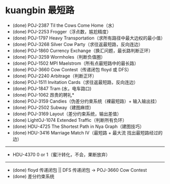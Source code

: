# kuangbin 最短路

* (done) POJ-2387 Til the Cows Come Home（水）
* (done) POJ-2253 Frogger（浮点数，尴尬精度）
* (done) POJ-1797 Heavy Transportation（求所有路径中最大边权的最小值）
* (done) POJ-3268 Silver Cow Party（求往返最短路，反向连边）
* (done) POJ-1860 Currency Exchange（换汇问题，最长路判断正环）
* (done) POJ-3259 Wormholes（判断负值圈）
* (done) POJ-1502 MPI Maelstrom（所有点最短路中的最长路）
* (done) POJ-3660 Cow Contest（传递闭包 floyd 或 DFS）
* (done) POJ-2240 Arbitrage（判断正环）
* (done) POJ-1511 Invitation Cards（求往返最短路，反向连边）
* (done) POJ-1847 Tram (水，电车路口)
* (done) POJ-1062 昂贵的聘礼\*
* (done) POJ-3159 Candies（伪差分约束系统（裸最短路）+ 输入输出挂）
* (done) POJ-2502 Subway（建图麻烦）
* (done) POJ-3169 Layout（差分约束系统，输出差值）
* (done) LightOJ-1074 Extended Traffic（判断所有负环）
* (done) HDU-4725 The Shortest Path in Nya Graph（建图技巧）
* (done) HDU-3416 Marriage Match IV（最短路 + 最大流 找出最短路经过的边）

---

* HDU-4370 0 or 1（蜜汁转化，不会，果断放弃）

---

* (done) floyd 传递闭包 || DFS 传递闭包 -> POJ-3660 Cow Contest
* (done) 差分约束系统

